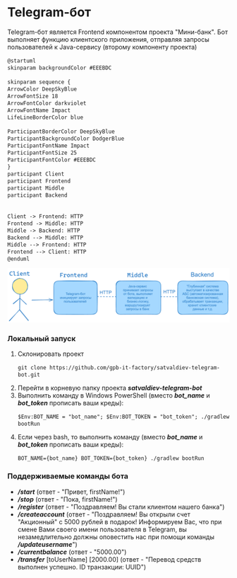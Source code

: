 # Telegram-бот
Telegram-бот является Frontend компонентом проекта "Мини-банк". Бот выполняет функцию клиентского приложения, 
отправляя запросы пользователей к Java-сервису (второму компоненту проекта)

```plantuml
@startuml
skinparam backgroundColor #EEEBDC

skinparam sequence {
ArrowColor DeepSkyBlue
ArrowFontSize 18
ArrowFontColor darkviolet
ArrowFontName Impact
LifeLineBorderColor blue

ParticipantBorderColor DeepSkyBlue
ParticipantBackgroundColor DodgerBlue
ParticipantFontName Impact
ParticipantFontSize 25
ParticipantFontColor #EEEBDC
}
participant Client
participant Frontend 
participant Middle 
participant Backend 


Client -> Frontend: HTTP
Frontend -> Middle: HTTP
Middle -> Backend: HTTP
Backend --> Middle: HTTP
Middle --> Frontend: HTTP
Frontend --> Client: HTTP
@enduml
```

![Image](image.png)


### Локальный запуск 
1. Склонировать проект
   ```
   git clone https://github.com/gpb-it-factory/satvaldiev-telegram-bot.git
   ```
2. Перейти в корневую папку проекта ___satvaldiev-telegram-bot___
3. Выполнить команду в Windows PowerShell (вместо ___bot_name___ и ___bot_token___ прописать ваши креды):
   ```
   $Env:BOT_NAME = "bot_name"; $Env:BOT_TOKEN = "bot_token"; ./gradlew bootRun
   ```
4. Если через bash, то выполнить команду (вместо ___bot_name___ и ___bot_token___ прописать ваши креды): 
   ```
   BOT_NAME={bot_name} BOT_TOKEN={bot_token} ./gradlew bootRun
   ```


### Поддерживаемые команды бота
- ___/start___ (ответ - "Привет, firstName!")
- ___/stop___ (ответ - "Пока, firstName!")
- ___/register___ (ответ - "Поздравляем! Вы стали клиентом нашего банка")
- ___/createaccount___ (ответ - "Поздравляем! Вы открыли счет "Акционный" с 5000 рублей в подарок! Информируем Вас, что 
                        при смене Вами своего имени пользователя в Telegram, вы незамедлительно должны оповестить нас 
                         при помощи команды ___/updateusername___")
- ___/currentbalance___ (ответ - "5000.00")
- ___/transfer___ \[toUserName] \[2000.00] (ответ - "Перевод средств выполнен успешно. ID транзакции: UUID")